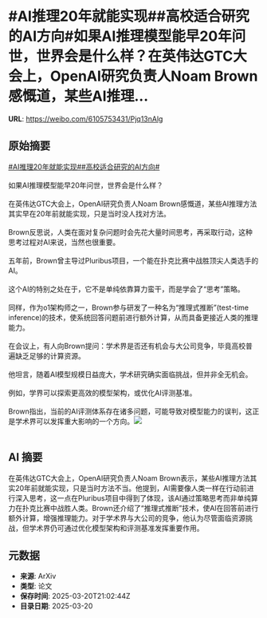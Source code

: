 # #AI推理20年就能实现##高校适合研究的AI方向#如果AI推理模型能早20年问世，世界会是什么样？在英伟达GTC大会上，OpenAI研究负责人Noam Brown感慨道，某些AI推理...

**URL**: https://weibo.com/6105753431/Pjq13nAlg

## 原始摘要

<a href="https://m.weibo.cn/search?containerid=231522type%3D1%26t%3D10%26q%3D%23AI%E6%8E%A8%E7%90%8620%E5%B9%B4%E5%B0%B1%E8%83%BD%E5%AE%9E%E7%8E%B0%23&amp;extparam=%23AI%E6%8E%A8%E7%90%8620%E5%B9%B4%E5%B0%B1%E8%83%BD%E5%AE%9E%E7%8E%B0%23" data-hide=""><span class="surl-text">#AI推理20年就能实现#</span></a><a href="https://m.weibo.cn/search?containerid=231522type%3D1%26t%3D10%26q%3D%23%E9%AB%98%E6%A0%A1%E9%80%82%E5%90%88%E7%A0%94%E7%A9%B6%E7%9A%84AI%E6%96%B9%E5%90%91%23&amp;extparam=%23%E9%AB%98%E6%A0%A1%E9%80%82%E5%90%88%E7%A0%94%E7%A9%B6%E7%9A%84AI%E6%96%B9%E5%90%91%23" data-hide=""><span class="surl-text">#高校适合研究的AI方向#</span></a><br><br>如果AI推理模型能早20年问世，世界会是什么样？<br><br>在英伟达GTC大会上，OpenAI研究负责人Noam Brown感慨道，某些AI推理方法其实早在20年前就能实现，只是当时没人找对方法。<br><br>Brown反思说，人类在面对复杂问题时会先花大量时间思考，再采取行动，这种思考过程对AI来说，当然也很重要。<br><br>五年前，Brown曾主导过Pluribus项目，一个能在扑克比赛中战胜顶尖人类选手的AI。<br><br>这个AI的特别之处在于，它不是单纯依靠算力蛮干，而是学会了“思考”策略。<br><br>同样，作为o1架构师之一，Brown参与研发了一种名为“推理式推断”(test-time inference)的技术，使系统回答问题前进行额外计算，从而具备更接近人类的推理能力。<br><br>在会议上，有人向Brown提问：学术界是否还有机会与大公司竞争，毕竟高校普遍缺乏足够的计算资源。<br><br>他坦言，随着AI模型规模日益庞大，学术研究确实面临挑战，但并非全无机会。<br><br>例如，学界可以探索更高效的模型架构，或优化AI评测基准。<br><br>Brown指出，当前的AI评测体系存在诸多问题，可能导致对模型能力的误判，这正是学术界可以发挥重大影响的一个方向。<img style="" src="https://tvax4.sinaimg.cn/large/006Fd7o3gy1hznfhd2c55j319c0x01fp.jpg" referrerpolicy="no-referrer"><br><br>

## AI 摘要

在英伟达GTC大会上，OpenAI研究负责人Noam Brown表示，某些AI推理方法其实20年前就能实现，只是当时方法不当。他提到，AI需要像人类一样在行动前进行深入思考，这一点在Pluribus项目中得到了体现，该AI通过策略思考而非单纯算力在扑克比赛中战胜人类。Brown还介绍了“推理式推断”技术，使AI在回答前进行额外计算，增强推理能力。对于学术界与大公司的竞争，他认为尽管面临资源挑战，但学术界仍可通过优化模型架构和评测基准发挥重要作用。

## 元数据

- **来源**: ArXiv
- **类型**: 论文
- **保存时间**: 2025-03-20T21:02:44Z
- **目录日期**: 2025-03-20
